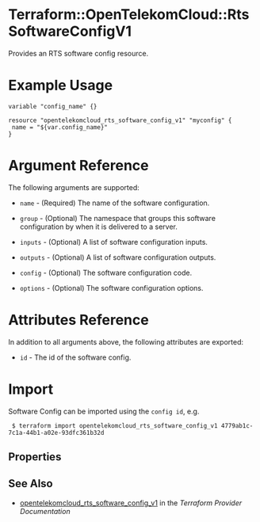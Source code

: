 # Terraform::OpenTelekomCloud::RtsSoftwareConfigV1

Provides an RTS software config resource.

# Example Usage

 ```hcl
variable "config_name" {}
 
resource "opentelekomcloud_rts_software_config_v1" "myconfig" {
  name = "${var.config_name}"
}
 ```

# Argument Reference

The following arguments are supported:

* `name` - (Required) The name of the software configuration.

* `group` - (Optional) The namespace that groups this software configuration by when it is delivered to a server.

* `inputs` - (Optional) A list of software configuration inputs.

* `outputs` - (Optional) A list of software configuration outputs.

* `config` - (Optional) The software configuration code.

* `options` - (Optional) The software configuration options.


# Attributes Reference

In addition to all arguments above, the following attributes are exported:

* `id` - The id of the software config.
 
# Import

Software Config can be imported using the `config id`, e.g.
```
 $ terraform import opentelekomcloud_rts_software_config_v1 4779ab1c-7c1a-44b1-a02e-93dfc361b32d
```

## Properties


## See Also

* [opentelekomcloud_rts_software_config_v1](https://www.terraform.io/docs/providers/opentelekomcloud/r/rts_software_config_v1.html) in the _Terraform Provider Documentation_